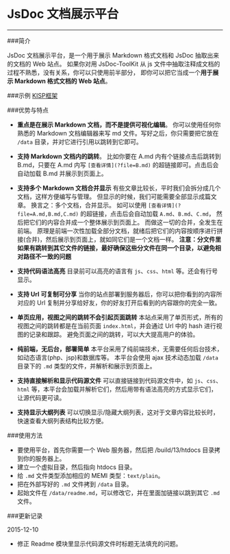 ﻿
JsDoc 文档展示平台
==============================================================
--------------------------------------------------------------

###简介 

JsDoc 文档展示平台，是一个用于展示 Markdown 格式文档和 JsDoc 抽取出来的文档的 Web 站点。
如果你对用 JsDoc-ToolKit 从 js 文件中抽取注释成文档的过程不熟悉，没有关系，你可以只使用前半部分，
即你可以把它当成一个**用于展示 Markdown 格式文档的 Web 站点**。

###示例 [KISP框架](http://mob.cmcloud.cn/lib-cmd/kisp/htdocs/index.html)



###优势与特点
- **重点是在展示 Markdown 文档，而不是提供可视化编辑**。
你可以使用任何你熟悉的 Markdown 文档编辑器来写 md 文件。写好之后，你只需要把它放在 `/data` 目录，并对它进行引用以跳转到它即可。

- **支持 Markdown 文档内的跳转**。
比如你要在 A.md 内有个链接点击后跳转到 B.md，只要在 A.md 内写 `[查看详情](?file=B.md)` 的超链接即可。点击后会自动加载 B.md 并展示到页面上。

- **支持多个 Markdown 文档合并显示**
有些文章比较长，平时我们会拆分成几个文档，这样方便编写与管理。 但显示的时候，我们可能需要全部显示成篇文章。
换言之：多个文档，合并显示。 如可以使用 `[查看详情](?file=A.md,B.md,C.md)` 的超链接，点击后会自动加载 `A.md`、`B.md`、`C.md`， 然后把它们的内容合并成一个整体展示到页面上。
而做这一切的合并，全发生在前端。 原理是前端一次性加载全部分文档，就绪后把它们的内容按顺序进行拼接(合并)，然后展示到页面上，就如同它们是一个文档一样。
**注意：分文件里如果有跳转到其它文件的链接，最好确保这些分文件在同一个目录，以避免相对路径不一致的问题**

- **支持代码语法高亮**
目录前可以高亮的语言有 `js`、`css`、`html` 等。还会有行号显示。

- **支持 Url 可复制可分享**
当你的站点部署到服务器后，你可以把你看到的内容所对应的 Url 复制并分享给好友，你的好友打开后看到的内容跟你的完全一致。

- **单页应用，视图之间的跳转不会引起页面跳转**
本站点采用了单页形式，所有的视图之间的跳转都是在当前页面 `index.html`，并会通过 Url 中的 hash 进行视图的记录和跟踪。
避免页面之间的跳转，可以大大提高用户的体验。

- **纯前端，无后台，部署简单**
本平台采用了纯前端技术，无需要任何后台技术，如动态语言(php、jsp)和数据库等。
本平台会使用 ajax 技术动态加载 `/data` 目录下的 `.md` 类型的文件，并解析和展示到页面上。

- **支持直接解析和显示代码源文件**
可以直接链接到代码源文件中，如 `js`、`css`、`html` 等，本平台会加载并解析它们，然后用带有语法高亮的方式显示它们，让源代码更可读。

- **支持显示大纲列表**
可以切换显示/隐藏大纲列表，这对于文章内容比较长时，快速查看大纲列表结构比较方便。



###使用方法
- 要使用平台，首先你需要一个 Web 服务器，然后把 /build/13/htdocs 目录拷到你的服务器上。
- 建立一个虚拟目录，然后指向 htdocs 目录。
- 给 `.md` 文件类型添加相应的 MEMI 类型：`text/plain`。
- 把在外部写好的 `.md` 文件拷到 `/data` 目录。
- 起始文件在 `/data/readme.md`，可以修改它，并在里面加链接以跳到其它 `.md` 文件。


###更新记录


2015-12-10
- 修正 Readme 模块里显示代码源文件时标题无法填充的问题。








